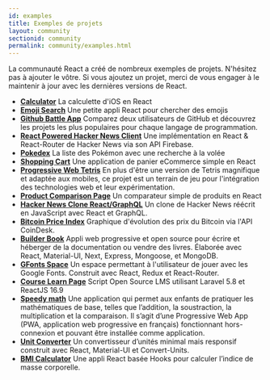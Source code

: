 ```yaml
---
id: examples
title: Exemples de projets
layout: community
sectionid: community
permalink: community/examples.html
---
```


La communauté React a créé de nombreux exemples de projets. N'hésitez pas à ajouter le vôtre. Si vous ajoutez un projet, merci de vous engager à le maintenir à jour avec les dernières versions de React.

* **[Calculator](https://github.com/ahfarmer/calculator)** La calculette d'iOS en React
* **[Emoji Search](https://github.com/ahfarmer/emoji-search)** Une petite appli React pour chercher des emojis
* **[Github Battle App](https://tm.dev/react-course-project/)** Comparez deux utilisateurs de GitHub et découvrez les projets les plus populaires pour chaque langage de programmation.
* **[React Powered Hacker News Client](https://github.com/insin/react-hn)** Une implémentation en React & React-Router de Hacker News via son API Firebase.
* **[Pokedex](https://github.com/alik0211/pokedex)** La liste des Pokémon avec une recherche à la volée
* **[Shopping Cart](https://github.com/jeffersonRibeiro/react-shopping-cart)** Une application de panier eCommerce simple en React
* **[Progressive Web Tetris](https://github.com/skidding/flatris)** En plus d'être une version de Tetris magnifique et adaptée aux mobiles, ce projet est un terrain de jeu pour l'intégration des technologies web et leur expérimentation.
* **[Product Comparison Page](https://github.com/Rhymond/product-compare-react)** Un comparateur simple de produits en React
* **[Hacker News Clone React/GraphQL](https://github.com/clintonwoo/hackernews-react-graphql)** Un clone de Hacker News réécrit en JavaScript avec React et GraphQL.
* **[Bitcoin Price Index](https://github.com/mrkjlchvz/bitcoin-price-index)** Graphique d'évolution des prix du Bitcoin via l'API CoinDesk.
* **[Builder Book](https://github.com/builderbook/builderbook)** Appli web progressive et open source pour écrire et héberger de la documentation ou vendre des livres. Élaborée avec React, Material-UI, Next, Express, Mongoose, et MongoDB.
* **[GFonts Space](https://github.com/pankajladhar/GFontsSpace)** Un espace permettant à l'utilisateur de jouer avec les Google Fonts. Construit avec React, Redux et React-Router.
* **[Course Learn Page](https://github.com/ulearnpro/ulearn)** Script Open Source LMS utilisant Laravel 5.8 et ReactJS 16.9
* **[Speedy math](https://github.com/pankajladhar/speedy-math)** Une application qui permet aux enfants de pratiquer les mathématiques de base, telles que l’addition, la soustraction, la multiplication et la comparaison. Il s’agit d’une Progressive Web App (PWA, application web progressive en français) fonctionnant hors-connexion et pouvant être installée comme application.
* **[Unit Converter](https://github.com/KarthikeyanRanasthala/react-unit-converter)** Un convertisseur d’unités minimal mais responsif construit avec React, Material-UI et Convert-Units.
* **[BMI Calculator](https://github.com/GermaVinsmoke/bmi-calculator)** Une appli React basée Hooks pour calculer l’indice de masse corporelle.
